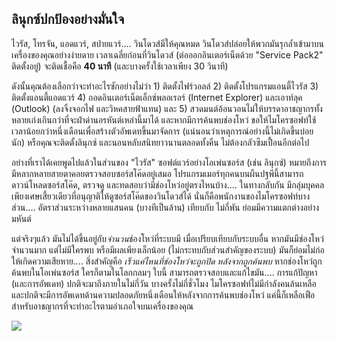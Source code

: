 <?php require("../../entete.php"); ?> <?php require("../../base.php"); ?> <?php require("../../fonctions.php"); ?>

<div id="corps">

<h2>ลินุกซ์ปกป้องอย่างมั่นใจ</h2>

<p>ไวรัส, โทรจัน, แอดแวร์, สปายแวร์.... วินโดวส์มีให้คุณหมด วินโดวส์ปล่อยให้พวกมันรุกล้ำเข้ามาบนเครื่องของคุณอย่างง่ายดาย เวลาเฉลี่ยก่อนที่วินโดวส์ (ต่อออกอินเตอร์เน็ตด้วย "Service Pack2" ติดตั้งอยู่) จะติดเชื้อคือ <b>40 นาที</b> (และบางครั้งใช้เวลาเพียง 30 วินาที)</p>

<p>ดังนั้นคุณต้องเลือกว่าจะทำอะไรซักอย่างไม่ว่า 1) ติดตั้งไฟร์วอลล์ 2) ติดตั้งโปรแกรมแอนตี้ไวรัส 3) ติดตั้งแอนตี้แอดแวร์ 4) ถอดอินเตอร์เน็ตเอ็กซ์พลอเรอร์ (Internet Explorer) และเอาท์ลุค (Outlook) (ลงจิ้งจอกไฟ และวิหคสายฟ้าแทน) และ 5) สวดมนต์อ้อนวอนไม่ให้บรรดาอาชญากรทั้งหลายเก่งเกินกว่าที่จะฝ่าด่านอรหันต์เหล่านี้มาได้ และหากมีการค้นพบช่องโหว่ ขอให้ไมโครซอฟท์ใช้เวลาน้อยกว่าหนึ่งเดือนเพื่อสร้างตัวอัพเดทขึ้นมาจัดการ (แน่นอนว่าเหตุการณ์อย่างนี้ไม่เกิดขึ้นบ่อยนัก) หรือคุณจะติดตั้งลินุกซ์ และนอนหลับสนิทยาวนานตลอดทั้งคืน ไม่ต้องกลัวซึมเปื้อนอีกต่อไป</p>

<p>อย่างที่เราได้เคยพูดไปแล้วในส่วนของ "ไวรัส" ซอฟต์แวร์อย่างโอเพ่นซอร์ส (เช่น ลินุกซ์) หมายถึงการมีหลากหลายสายตาคอยตรวจสอบซอร์สโค๊ดอยู่เสมอ โปรแกรมเมอร์ทุกคนบนผืนปฐพีนี้สามารถดาวน์โหลดซอร์สโค๊ด, ตรวจดู และทดสอบว่ามีช่องโหว่อยู่ตรงไหนบ้าง.... ในทางกลับกัน มีกลุ่มบุคคลเพียงเศษเสี้ยวเดียวที่อนุญาติให้ดูซอร์สโค๊ดของวินโดวส์ได้ นั่นก็คือพนักงานของไมโครซอฟท์บางส่วน.... อัตราส่วนระหว่างหลายแสนคน (บางทีเป็นล้าน) เทียบกับ ไม่กี่พัน ย่อมมีความแตกต่างอย่างมหันต์</p>

<p>แต่จริงๆแล้ว มันไม่ได้ขึ้นอยู่กับ<i>จำนวน</i>ช่องโหว่ที่ระบบมี เมื่อเปรียบเทียบกับระบบอื่น หากมันมีช่องโหว่จำนวนมาก แต่ไม่มีใครพบ หรือมีผลเพียงเล็กน้อย (ไม่กระทบกับส่วนสำคัญของระบบ) มันก็ย่อมไม่ก่อให้เกิดความเสียหาย.... สิ่งสำคัญคือ <i>เร็วแค่ไหนที่ช่องโหว่จะถูกปิด หลังจากถูกค้นพบ</i> หากช่องโหว่ถูกค้นพบในโอเพ่นซอร์ส ใครก็ตามในโลกกลมๆ ใบนี้ สามารถตรวจสอบและแก้ไขมัน.... การแก้ปัญหา (และการอัพเดท) ปกติจะมาถึงภายในไม่กี่วัน บางครั้งไม่กี่ชั่วโมง ไมโครซอฟท์ไม่มีกำลังคนล้นเหลือ และปกติจะมีการอัพเดทด้านความปลอดภัยหนึ่งเดือนให้หลังจากการค้นพบช่องโหว่ แค่นี้ก็เหลือเฟือสำหรับอาชญากรที่จะทำอะไรตามอำเภอใจบนเครื่องของคุณ</p>


<img src="Images/security_thumb.png" />

</div>



